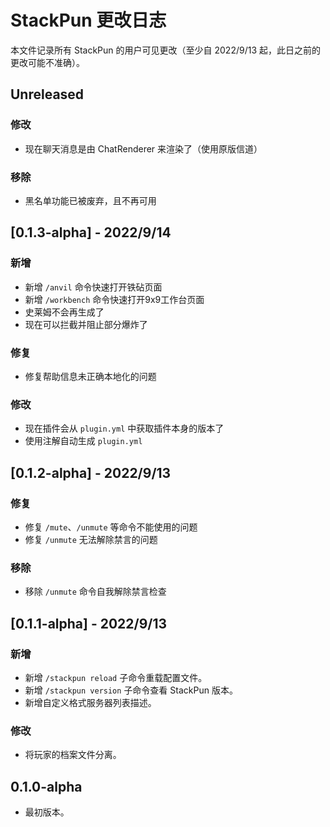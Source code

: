 # StackPun 更改日志

本文件记录所有 StackPun 的用户可见更改（至少自 2022/9/13 起，此日之前的更改可能不准确）。

## Unreleased

### 修改

* 现在聊天消息是由 ChatRenderer 来渲染了（使用原版信道）

### 移除

* 黑名单功能已被废弃，且不再可用

## [0.1.3-alpha] - 2022/9/14

### 新增

* 新增 `/anvil` 命令快速打开铁砧页面
* 新增 `/workbench` 命令快速打开9x9工作台页面
* 史莱姆不会再生成了
* 现在可以拦截并阻止部分爆炸了

### 修复

* 修复帮助信息未正确本地化的问题

### 修改

* 现在插件会从 `plugin.yml` 中获取插件本身的版本了
* 使用注解自动生成 `plugin.yml`

## [0.1.2-alpha] - 2022/9/13

### 修复

* 修复 `/mute`、`/unmute` 等命令不能使用的问题
* 修复 `/unmute` 无法解除禁言的问题

### 移除

* 移除 `/unmute` 命令自我解除禁言检查

## [0.1.1-alpha] - 2022/9/13

### 新增

* 新增 `/stackpun reload` 子命令重载配置文件。
* 新增 `/stackpun version` 子命令查看 StackPun 版本。
* 新增自定义格式服务器列表描述。

### 修改

* 将玩家的档案文件分离。

## 0.1.0-alpha

* 最初版本。